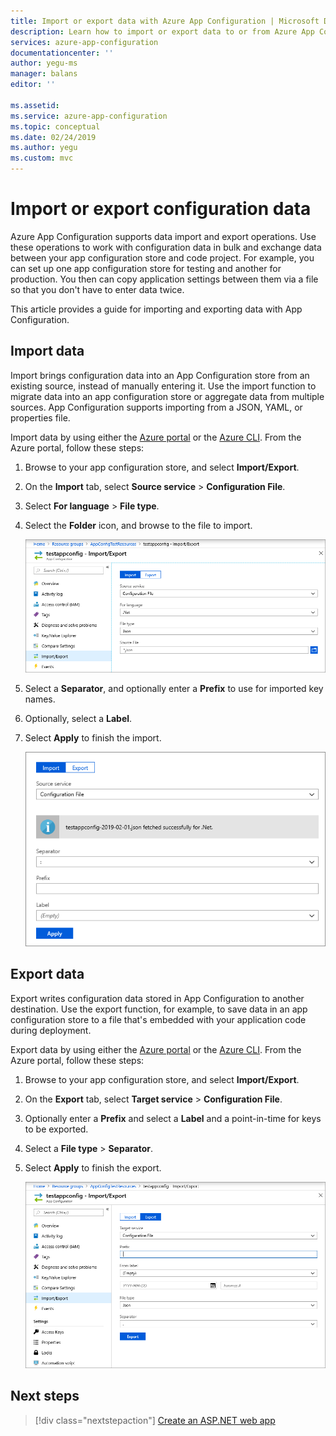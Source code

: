```yaml
---
title: Import or export data with Azure App Configuration | Microsoft Docs
description: Learn how to import or export data to or from Azure App Configuration
services: azure-app-configuration
documentationcenter: ''
author: yegu-ms
manager: balans
editor: ''

ms.assetid: 
ms.service: azure-app-configuration
ms.topic: conceptual
ms.date: 02/24/2019
ms.author: yegu
ms.custom: mvc
---
```


# Import or export configuration data

Azure App Configuration supports data import and export operations. Use these operations to work with configuration data in bulk and exchange data between your app configuration store and code project. For example, you can set up one app configuration store for testing and another for production. You then can copy application settings between them via a file so that you don't have to enter data twice.

This article provides a guide for importing and exporting data with App Configuration.

## Import data

Import brings configuration data into an App Configuration store from an existing source, instead of manually entering it. Use the import function to migrate data into an app configuration store or aggregate data from multiple sources. App Configuration supports importing from a JSON, YAML, or properties file.

Import data by using either the [Azure portal](https://aka.ms/azconfig/portal) or the [Azure CLI](./scripts/cli-import.md). From the Azure portal, follow these steps:

1. Browse to your app configuration store, and select **Import/Export**.

2. On the **Import** tab, select **Source service** > **Configuration File**.

3. Select **For language** > **File type**.

4. Select the **Folder** icon, and browse to the file to import.

    ![Import file](./media/import-file.png)

5. Select a **Separator**, and optionally enter a **Prefix** to use for imported key names.

6. Optionally, select a **Label**.

7. Select **Apply** to finish the import.

    ![Import file finished](./media/import-file-complete.png)

## Export data

Export writes configuration data stored in App Configuration to another destination. Use the export function, for example, to save data in an app configuration store to a file that's embedded with your application code during deployment.

Export data by using either the [Azure portal](https://aka.ms/azconfig/portal) or the [Azure CLI](./scripts/cli-export.md). From the Azure portal, follow these steps:

1. Browse to your app configuration store, and select **Import/Export**.

2. On the **Export** tab, select **Target service** > **Configuration File**.

3. Optionally enter a **Prefix** and select a **Label** and a point-in-time for keys to be exported.

4. Select a **File type** > **Separator**.

5. Select **Apply** to finish the export.

    ![Export file finished](./media/export-file-complete.png)

## Next steps

> [!div class="nextstepaction"]
> [Create an ASP.NET web app](./quickstart-aspnet-core-app.md)  
